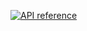[![API reference](https://kasugaccho.github.io/DungeonPicture/Picture/UE4/psi480.gif)](https://github.com/Kasugaccho/DungeonTemplateLibrary)

<!--
**Kasugaccho/Kasugaccho** is a ✨ _special_ ✨ repository because its `README.md` (this file) appears on your GitHub profile.

Here are some ideas to get you started:

- 🔭 I’m currently working on ...
- 🌱 I’m currently learning ...
- 👯 I’m looking to collaborate on ...
- 🤔 I’m looking for help with ...
- 💬 Ask me about ...
- 📫 How to reach me: ...
- 😄 Pronouns: ...
- ⚡ Fun fact: ...
### Hi there 👋
-->
